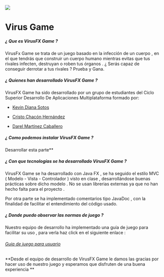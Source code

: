 <img src="https://www.lascosasquenoshacenfelices.com/wp-content/uploads/2020/05/virus-3-cosas-felices.jpg">

<h1>Virus Game </h1>

<h5>¿ Que es VirusFX Game ?</h5>

VirusFx Game se trata de un juego basado en la infección de un cuerpo , en el que tendrás que construir un cuerpo humano mientras evitas que tus rivales infecten, destruyan o roben tus órganos . ¿ Serás capaz de conseguir derrotar a tus rivales ? Prueba y Gana.

<h5>¿ Quienes han desarrollado VirusFX Game ?</h5>

VirusFX Game ha sido desarrollado por un grupo de estudiantes del Ciclo Superior Desarrollo De Aplicaciones Multiplataforma formado por:

- <a href="https://github.com/KevinDianaSotos">Kevin Diana Sotos</a>

- <a href="https://github.com/CristoCH">Cristo Chacón Hernández</a>

- <a href="https://github.com/DarelShroo">Darel Martínez Caballero</a>

  

<h5>¿ Como podemos instalar VirusFX Game ? </h5>

Desarrollar esta parte**

<h5> ¿ Con que tecnologías se ha desarrollado VirusFX Game ? </h5>

VirusFX Game se ha desarrollado con Java FX , se ha seguido el estilo MVC ( Modelo - Vista - Controlador ) visto en clase , desarrollándose buenas prácticas sobre dicho modelo . No se usan librerias externas ya que no han hecho falta para el proyecto . 

Por otra parte se ha implementado comentarios tipo JavaDoc , con la finalidad de facilitar el entendimiento del código usado.

<h5>¿ Donde puedo observar las normas de juego ? </h5>

Nuestro equipo de desarrollo ha implementado una guía de juego para facilitar su uso , para verla haz click en el siguiente enlace :

<h6><a href="https://github.com/dam-dad/Virus/blob/main/GuiaUsuario.md">Guia de juego para usuario</a></h6>



**Desde el equipo de desarrollo de VirusFX Game le damos las gracias por hacer uso de nuestro juego y esperamos que disfruten de una buena experiencia **